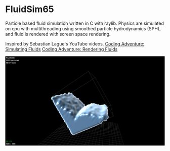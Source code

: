 # FluidSim65

Particle based fluid simulation written in C with raylib.
Physics are simulated on cpu with multithreading using smoothed particle hydrodynamics (SPH), and fluid is rendered with screen space rendering.

Inspired by Sebastian Lague's YouTube videos.
[Coding Adventure: Simulating Fluids](https://youtu.be/rSKMYc1CQHE?si=78YYZ68ezc3nw6Wg)
[Coding Adventure: Rendering Fluids](https://youtu.be/kOkfC5fLfgE?si=FPKUDmW7uNMoJlOz)

![screenshot.png](screenshot.png)
